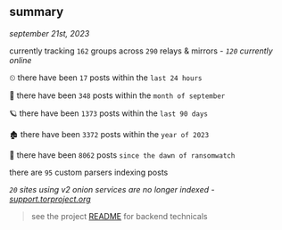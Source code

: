 
## summary
_september 21st, 2023_

currently tracking `162` groups across `290` relays & mirrors - _`120` currently online_

⏲ there have been `17` posts within the `last 24 hours`

🦈 there have been `348` posts within the `month of september`

🪐 there have been `1373` posts within the `last 90 days`

🏚 there have been `3372` posts within the `year of 2023`

🦕 there have been `8062` posts `since the dawn of ransomwatch`

there are `95` custom parsers indexing posts

_`20` sites using v2 onion services are no longer indexed - [support.torproject.org](https://support.torproject.org/onionservices/v2-deprecation/)_

> see the project [README](https://github.com/joshhighet/ransomwatch#ransomwatch--) for backend technicals
